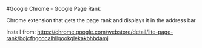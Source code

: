 #Google Chrome - Google Page Rank

Chrome extension that gets the page rank and displays it in the address bar

Install from: https://chrome.google.com/webstore/detail/lite-page-rank/bojcfhgcocalhllgookglekakbhbdamj
